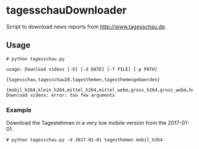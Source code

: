 # tagesschauDownloader

Script to download news reports from http://www.tagesschau.de.

## Usage
```
# python tagesschau.py

usage: Download videos [-h] [-d DATE] [-f FILE] [-p PATH]
                       {tagesschau,tagesschau20,tagesthemen,tagesthemengebaerden}
                       {mobil_h264,klein_h264,mittel_h264,mittel_webm,gross_h264,gross_webm,hd_h264}
Download videos: error: too few arguments
```

### Example

Download the Tagestehmen in a very low mobile version from the 2017-01-01.
```
# python tagesschau.py -d 2017-01-01 tagesthemen mobil_h264
```
